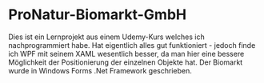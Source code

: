 # ProNatur-Biomarkt-GmbH
Dies ist ein Lernprojekt aus einem Udemy-Kurs welches ich nachprogrammiert habe.
Hat eigentlich alles gut funktioniert - jedoch finde ich WPF mit seinem XAML 
wesentlich besser, da man hier eine bessere Möglichkeit der Positionierung der
einzelnen Objekte hat. 
Der Biomarkt wurde in Windows Forms .Net Framework geschrieben.
